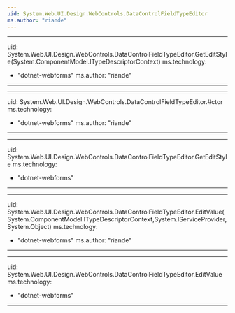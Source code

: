 ```yaml
---
uid: System.Web.UI.Design.WebControls.DataControlFieldTypeEditor
ms.author: "riande"
---
```


---
uid: System.Web.UI.Design.WebControls.DataControlFieldTypeEditor.GetEditStyle(System.ComponentModel.ITypeDescriptorContext)
ms.technology: 
  - "dotnet-webforms"
ms.author: "riande"
---

---
uid: System.Web.UI.Design.WebControls.DataControlFieldTypeEditor.#ctor
ms.technology: 
  - "dotnet-webforms"
ms.author: "riande"
---

---
uid: System.Web.UI.Design.WebControls.DataControlFieldTypeEditor.GetEditStyle
ms.technology: 
  - "dotnet-webforms"
---

---
uid: System.Web.UI.Design.WebControls.DataControlFieldTypeEditor.EditValue(System.ComponentModel.ITypeDescriptorContext,System.IServiceProvider,System.Object)
ms.technology: 
  - "dotnet-webforms"
ms.author: "riande"
---

---
uid: System.Web.UI.Design.WebControls.DataControlFieldTypeEditor.EditValue
ms.technology: 
  - "dotnet-webforms"
---
